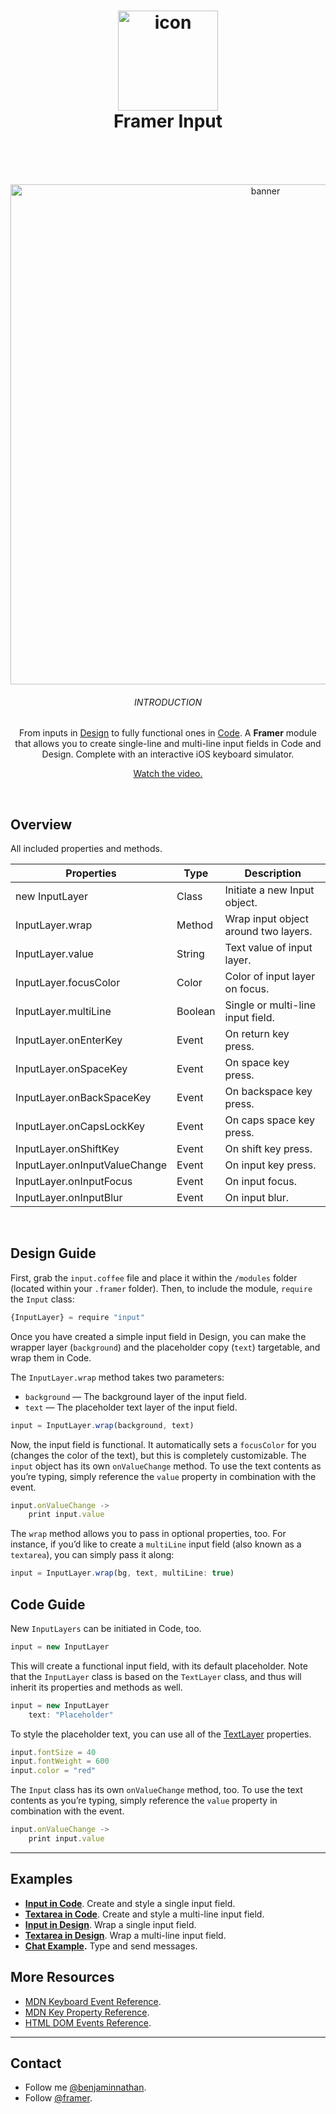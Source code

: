 <h1 align="center">
  <img src="https://d.pr/i/n8cWkV+" width="160" alt="icon"><br>
  Framer Input<br>
  <br>
</h1>
<br>
<p align="center">  
  <img src="https://d.pr/i/kmymUv+" width="800" alt="banner">
  <br>
  <h6 align="center">INTRODUCTION</h6>
  <p align="center">From inputs in <a href="https://framer.com/features/design?utm_source=github&utm_medium=link&utm_campaign=framer_audio_benjamin">Design</a> to fully functional ones in <a href="https://framer.com/features/code?utm_source=github&utm_medium=link&utm_campaign=framer_audio_benjamin">Code</a>. A <strong>Framer</strong> module that allows you to create single-line and multi-line input fields in Code and Design. Complete with an interactive iOS keyboard simulator.</p>
 <p align="center"><a href="https://youtu.be/GZepOvNX7OM">Watch the video.</a></p>
</p>
<br>

## Overview
All included properties and methods.


| Properties    | Type          | Description |
| ------------- | ------------- |----------- |
| new InputLayer    | Class  | Initiate a new Input object. |
| InputLayer.wrap    | Method  |Wrap input object around two layers. |
| InputLayer.value    | String  |  Text value of input layer. |
| InputLayer.focusColor    | Color  | Color of input layer on focus. |
| InputLayer.multiLine    | Boolean  | Single or multi-line input field. |
| InputLayer.onEnterKey    | Event  | On return key press. |
| InputLayer.onSpaceKey    | Event  | On space key press. |
| InputLayer.onBackSpaceKey    | Event | On backspace key press. |
| InputLayer.onCapsLockKey    | Event | On caps space key press. |
| InputLayer.onShiftKey    | Event  |  On shift key press. |
| InputLayer.onInputValueChange    | Event  | On input key press. |
| InputLayer.onInputFocus    | Event  | On input focus. |
| InputLayer.onInputBlur    | Event  | On input blur. |


<br>

## Design Guide
First, grab the `input.coffee` file and place it within the `/modules` folder (located within your `.framer` folder).
Then, to include the module, `require` the `Input` class:

```javascript
{InputLayer} = require "input"
```

Once you have created a simple input field in Design, you can make the wrapper layer (`background`) and the placeholder copy (`text`) targetable, and wrap them in Code.

The `InputLayer.wrap` method takes two parameters:
- `background` — The background layer of the input field.
- `text` — The placeholder text layer of the input field.

```javascript
input = InputLayer.wrap(background, text)
```

Now, the input field is functional. It automatically sets a `focusColor` for you (changes the color of the text), but this is completely customizable. The `input` object has its own `onValueChange` method. To use the text contents as you’re typing, simply reference the `value` property in combination with the event.

```javascript
input.onValueChange ->
	print input.value 
```

The `wrap` method allows you to pass in optional properties, too. For instance, if you’d like to create a `multiLine` input field (also known as a `textarea`), you can simply pass it along:

```javascript
input = InputLayer.wrap(bg, text, multiLine: true)
```


## Code Guide
New `InputLayers` can be initiated in Code, too.

```javascript
input = new InputLayer
```

This will create a functional input field, with its default placeholder. Note that the `InputLayer` class is based on the `TextLayer` class, and thus will inherit its properties and methods as well.

```javascript
input = new InputLayer
	text: "Placeholder"
```

To style the placeholder text, you can use all of the [TextLayer](https://framer.com/docs/?utm_campaign=framer_input_benjamin#text.textlayer) properties.

```javascript
input.fontSize = 40
input.fontWeight = 600
input.color = "red"
```

The `Input` class has its own `onValueChange` method, too. To use the text contents as you’re typing, simply reference the `value` property in combination with the event.

```javascript
input.onValueChange ->
	print input.value 
```



---

## Examples
- **[Input in Code](https://framer.cloud/NyGvN/)**. Create and style a single input field.
- **[Textarea in Code](https://framer.cloud/HSNYG/)**. Create and style a multi-line input field.
- **[Input in Design](https://framer.cloud/kyABW/)**. Wrap a single input field.
- **[Textarea in Design](https://framer.cloud/EyGbp/)**. Wrap a multi-line input field.
- **[Chat Example](https://framer.cloud/JdeKv/).** Type and send messages.


## More Resources
- [MDN Keyboard Event Reference](https://developer.mozilla.org/en-US/docs/Web/API/KeyboardEvent).
- [MDN Key Property Reference](https://developer.mozilla.org/en-US/docs/Web/API/KeyboardEvent/key).
- [HTML DOM Events Reference](https://www.w3schools.com/jsref/dom_obj_event.asp).
---

## Contact
- Follow me <a href="https://twitter.com/benjaminnathan">@benjaminnathan</a>.
- Follow <a href="https://twitter.com/framer">@framer</a>.
